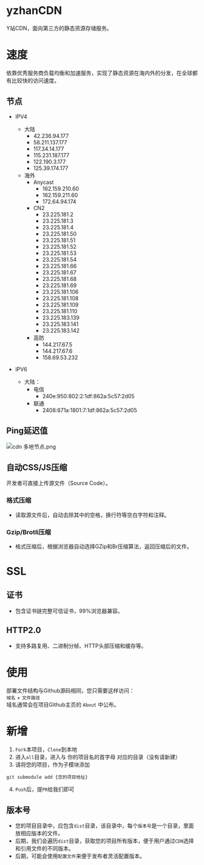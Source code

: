 # yzhanCDN
Y站CDN，面向第三方的静态资源存储服务。
# 速度
依靠优秀服务商负载均衡和加速服务，实现了静态资源在海内外的分发，在全球都有比较快的访问速度。
## 节点
- IPV4
    - 大陆 
        - 42.236.94.177
        - 58.211.137.177
        - 117.34.14.177
        - 115.231.187.177
        - 122.190.3.177
        - 125.39.174.177
    - 海外
        - Anycast
            - 162.159.210.60
            - 162.159.211.60 
            - 172.64.94.174
        - CN2
            - 23.225.181.2
            - 23.225.181.3
            - 23.225.181.4
            - 23.225.181.50
            - 23.225.181.51
            - 23.225.181.52
            - 23.225.181.53
            - 23.225.181.54
            - 23.225.181.66
            - 23.225.181.67
            - 23.225.181.68
            - 23.225.181.69
            - 23.225.181.106
            - 23.225.181.108
            - 23.225.181.109
            - 23.225.181.110
            - 23.225.183.139
            - 23.225.183.141
            - 23.225.183.142
        - 高防
            - 144.217.67.5
            - 144.217.67.6
            - 158.69.53.232

- IPV6
    - 大陆：
        - 电信
            - 240e:950:802:2:1df:862a:5c57:2d05
        - 联通
            - 2408:871a:1801:7:1df:862a:5c57:2d05

## Ping延迟值
![cdn 多地节点.png](https://s2.loli.net/2023/05/31/EurxFXQeTbI81sN.png)
## 自动CSS/JS压缩
开发者可直接上传源文件（Source Code）。
### 格式压缩
- 读取源文件后，自动去除其中的空格，换行符等空白字符和注释。
### Gzip/Brotli压缩
- 格式压缩后，根据浏览器自动选择GZip和Br压缩算法，返回压缩后的文件。
# SSL
## 证书
- 包含证书链完整可信证书，99%浏览器兼容。
## HTTP2.0
- 支持多路复用、二进制分帧、HTTP头部压缩和缓存等。
# 使用
部署文件结构与Github源码相同，您只需要这样访问：  
`域名` + `文件路径`  
域名通常会在项目Github主页的 `About` 中公布。
# 新增
1. `Fork`本项目，`Clone`到本地
2. 进入`all`目录，进入与 你的项目名的首字母 对应的目录（没有请新建）
3. 请将您的项目，作为子模块添加
```
git submodule add {您的项目地址}
```
4. `Push`后，提`PR`给我们即可
## 版本号  
- 您的项目目录中，应包含`dist`目录，该目录中，每个`版本号`是一个目录，里面放相应版本的文件。
- 后期，我们会遍历`dist`目录，获取您的项目所有版本，便于用户通过`CDN`选择和引用文件的不同版本。
- 后期，可能会使用`配置文件`来便于发布者灵活配置版本。